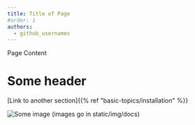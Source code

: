 ```yaml
---
title: Title of Page
#order: 1
authors:
  - github_usernames
---
```


Page Content

# Some header

[Link to another section]{{% ref "basic-topics/installation" %}}

![Some image (images go in `static/img/docs`)](/img/docs/my-image.png)
